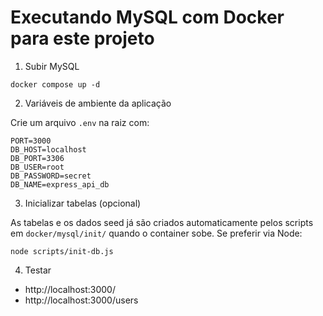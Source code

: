 Executando MySQL com Docker para este projeto
============================================

1) Subir MySQL

```
docker compose up -d
```

2) Variáveis de ambiente da aplicação

Crie um arquivo `.env` na raiz com:

```
PORT=3000
DB_HOST=localhost
DB_PORT=3306
DB_USER=root
DB_PASSWORD=secret
DB_NAME=express_api_db
```

3) Inicializar tabelas (opcional)

As tabelas e os dados seed já são criados automaticamente pelos scripts em `docker/mysql/init/` quando o container sobe. Se preferir via Node:

```
node scripts/init-db.js
```

4) Testar

- http://localhost:3000/
- http://localhost:3000/users


